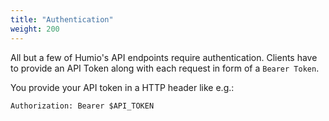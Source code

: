 ```yaml
---
title: "Authentication"
weight: 200
---
```


All but a few of Humio's API endpoints require authentication. Clients have to
provide an API Token along with each request in form of a `Bearer Token`.

You provide your API token in a HTTP header like e.g.:

```
Authorization: Bearer $API_TOKEN
```
